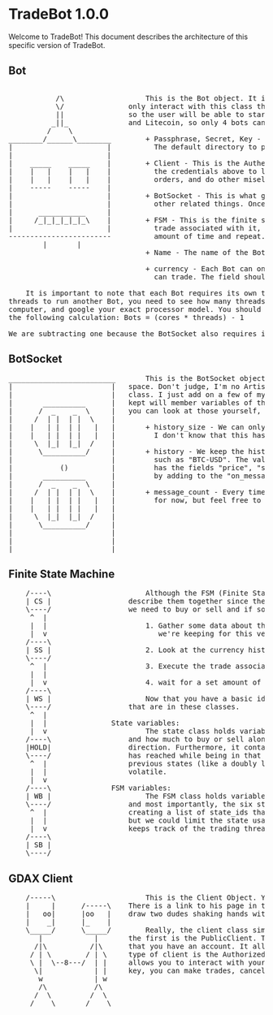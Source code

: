 # TradeBot 1.0.0
Welcome to TradeBot! This document describes the architecture of this specific version of TradeBot.

## Bot
<pre>                            
           /\                   This is the Bot object. It is the highest level of looking at the trading program, The user will      
           \/               only interact with this class through a GUI. Each Bot will only be able to trade a single cryptocurrency,
           ||               so the user will be able to start/stop each bot. Right now, GDAX only supports Bitcoin, Bitcoin Cash, Ethereum,
          _||_              and Litecoin, so only 4 bots can run at a time. Let's go over the components of the Bot:
         /    \        
________/______\________        + Passphrase, Secret, Key - These are credentials that should be stored in a file to be read by the program.
|                      |          The default directory to place it is the TradBot folder, but it can be stored anywhere.
|                      |
|    _____    _____    |        + Client - This is the AuthenticatedClient object that is used to interact with your GDAX account. It uses 
|    |   |    |   |    |          the credentials above to log into your account. This is what allows the bot to see account balances, place
|    |   |    |   |    |          orders, and do other misellaneous things on behalf of you. 
|    -----    -----    |
|                      |        + BotSocket - This is what gives us constant information about product prices, volume, trades being placed and
|                      |          other related things. Once we subscribe, we get constant information and place it into the appropriate history list
|      ___________     |
|     /_|_|_|_|_|_\    |        + FSM - This is the finite state machine that we're using to trade. It contains six State objects. Each Object has a
|                      |          trade associated with it, and we always decide if we want to change states, then trade, then wait for a set
------------------------          amount of time and repeat. 
        |       |                                         
                                + Name - The name of the Bot can be anything you want it to be. Each Bot should have a different name as a unique identifier.
                                  
                                + currency - Each Bot can only trade one cryptocurrency, so this is the field that keeps track of the currency that the bot 
                                  can trade. The field should be a string such as "BTC-USD", "BCH-USD", "LTC-USD", or "ETH-USD".
                                  
    It is important to note that each Bot requires its own thread to run on. This is to ensure the fastest possible trading. To determine if you have enough 
threads to run another Bot, you need to see how many threads your processor has. To do this, try finding system information, or system preferences on your 
computer, and google your exact processor model. You should see the number of cores and threads on your processor. To find how many bots you can spawn do 
the following calculation: Bots = (cores * threads) - 1
                   
We are subtracting one because the BotSocket also requires its own thread. Because of this, we should have all the Bot instantiations share a single websocket.
</pre>

## BotSocket
<pre>
_________________________       This is the BotSocket object. If you couldn't tell, the picture is a solid object going into a 
|                       |   space. Don't judge, I'm no Artist. The BotSocket class is really just a wrapper of the WebSocket
|                       |   class. I just add on a few of my own variables and store data however I want. Any history that is
|       __________      |   kept will member variables of this class. There are many member variables of the WebSocket, so you
|      /  _    _  \     |   you can look at those yourself, but the fields added into the BotSocket class are listed below:
|     /  | |  | |  \    |
|    |   | |  | |   |   |       + history_size - We can only keep a certain amount of history before we run out of memory. 
|    |   | |  | |   |   |         I don't know that this has to be used, but it should be. 
|     \  |_|  |_|  /    |                                  
|      \__________/     |       + history - We keep the history of all cryptocurrencies in a dictionary. Each key is the product_id 
|                       |         such as "BTC-USD". The value of each key is a list of dictionaries where each element of the list
|           ()          |         has the fields "price", "side", "time", and "sequence". Note that you can store any other information
|       __________      |         by adding to the "on_message" method.
|      /  _    _  \     |                                  
|     /  | |  | |  \    |       + message_count - Every time we recieve a message, we add one to this field. This field is useless
|    |   | |  | |   |   |         for now, but feel free to use it if you want.
|    |   | |  | |   |   |
|     \  |_|  |_|  /    |
|      \__________/     |
|                       |
|                       |
|_______________________|
</pre>                                 
                                  
## Finite State Machine
<pre>
    /----\                      Although the FSM (Finite State Machine) and State classes are separate from each other, we'll
    | CS |                  describe them together since they are practically inseparable. Basically, this is what decides if
    \----/                  we need to buy or sell and if so, how much. Here's how the trading algorithm works:
     ^  |
     |  |                       1. Gather some data about the currency. See the BotSocket section to see the information that
     |  v                          we're keeping for this version.
    /----\
    | SS |                      2. Look at the currency history and decide if we're in the correct state or if we should change. 
    \----/
     ^  |                       3. Execute the trade associated with the current state.
     |  |
     |  v                       4. wait for a set amount of time.
    /----\
    | WS |                      Now that you have a basic idea of the trading algorithm, I'll give you more details about the variables
    \----/                  that are in these classes.
     ^  |
     |  |               State variables:
     |  v                       The state class holds variables that allow us to know what type of trade we're doing, what state we're at,
    /----\                  and how much to buy or sell along with the buffer that the price will have to break to change states in either
    |HOLD|                  direction. Furthermore, it contains variables that describe the high, low, and entry prices that the currency
    \----/                  has reached while being in that state. These states are linked together by holding references to the next and
     ^  |                   previous states (like a doubly linked list). Note that this is intended to make the buy/sell decision less
     |  |                   volatile. 
     |  v          
    /----\              FSM variables:
    | WB |                      The FSM class holds variables that keep track of the current state, set a minimum time between trades, 
    \----/                  and most importantly, the six states that we can move between. We can also limit the number of states by
     ^  |                   creating a list of state_ids that we want to use. the default list is [1,2,3,4,5,6] which uses all states,
     |  |                   but we could limit the state usage to [3,4,5] or any other sequence of continuous states. The FSM also 
     |  v                   keeps track of the trading thread which will have to be tied up after trading is done. 
    /----\
    | SB |
    \----/
</pre>   
    
## GDAX Client
<pre>
    /-----\                     This is the Client Object. You can read more about it on danpaquin's repository, since he wrote the code.
    |     |      /-----\    There is a link to his page in the readme file in the TradeBot directory. Although I really just wanted to 
    |   oo|      |oo   |    draw two dudes shaking hands with symbols, I guess I'll give an explanation of what the Client class does.
    |    _|      |_    |
    \_____/      \_____/        Really, the client class simply allows you to interact with GDAX from your program. There are 2 types of clients. 
       |            |       the first is the PublicClient. This is its own class and does not require that you authorize your account, or even
      /|\          /|\      that you have an account. It allows you to get basic information about product prices, price history, etc. The second 
     / | \        / | \     type of client is the AuthorizedClient. This class requires you to have an API key, passphrase, and secret, and
     \ |  \--8---/  | |     allows you to interact with your account through your application. depending on the priviledges that you give your API
      \|            | |     key, you can make trades, cancel orders, get account balances, and do anything that the PublicClient can do.
       w            | w
       /\           /\
      /  \         /  \
     /    \       /    \
</pre>

